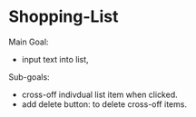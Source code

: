 # Shopping-List

Main Goal: 
- input text into list, 

Sub-goals: 
- cross-off indivdual list item when clicked.
- add delete button: to delete cross-off items.


